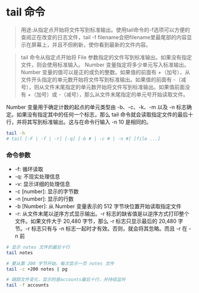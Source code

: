 # tail 命令

> 用途:从指定点开始将文件写到标准输出。使用tail命令的-f选项可以方便的查阅正在改变的日志文件，tail -f filename会把filename里最尾部的内容显示在屏幕上，并且不但刷新，使你看到最新的文件内容。

> tail 命令从指定点开始将 File 参数指定的文件写到标准输出。如果没有指定文件，则会使用标准输入。 Number 变量指定将多少单元写入标准输出。 Number 变量的值可以是正的或负的整数。如果值的前面有 +（加号），从文件开头指定的单元数开始将文件写到标准输出。如果值的前面有 -（减号），则从文件末尾指定的单元数开始将文件写到标准输出。如果值前面没有 +（加号）或 -（减号），那么从文件末尾指定的单元号开始读取文件。

Number 变量用于确定计数的起点的单元类型由 -b、-c、-k、-m 以及 -n 标志确定。如果没有指定其中的任何一个标志，那么 tail 命令就会读取指定文件的最后十行，并将其写到标准输出。这与在命令行输入 -n 10 是相同的。

```bash
tail -h
# tail [-F | -f | -r] [-q] [-b # | -c # | -n #] [file ...]
```

### 命令参数

- -f: 循环读取
- -q: 不现实处理信息
- -v: 显示详细的处理信息
- -c [number]: 显示的字节数
- -n [number]: 显示的行数
- -b [Number]: 从 Number 变量表示的 512 字节块位置开始读取指定文件
- -r: 从文件末尾以逆序方式显示输出。-r 标志的缺省值是以逆序方式打印整个文件。如果文件大于 20,480 字节，那么 -r 标志只显示最后的 20,480 字节。-r 标志只有与 -n 标志一起时才有效。否则，就会将其忽略。而且 -r 在 -n 前

```bash
# 显示 notes 文件的最后十行
tail notes

# 要从第 200 字节开始，每次显示一页 notes 文件
tail -c +200 notes | pg

# 跟踪文件变化，显示的是accounts最后十行，并持续监听
tail -f accounts
```